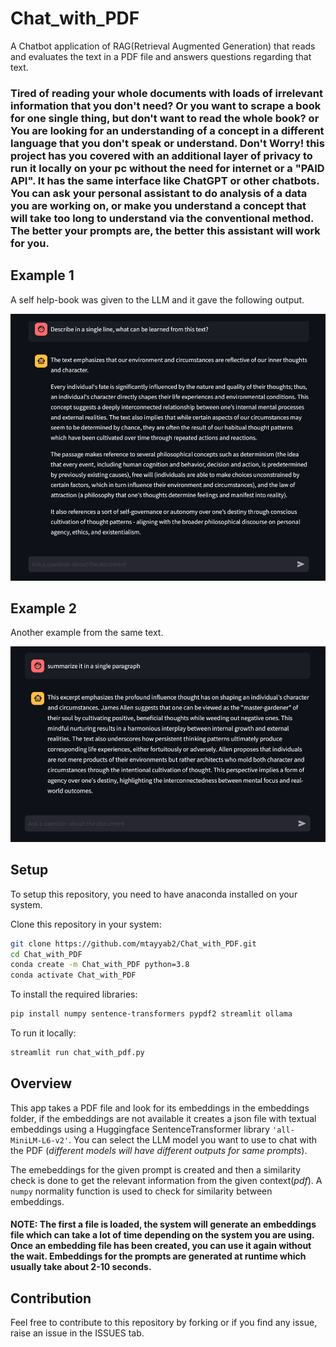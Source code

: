 # Chat_with_PDF
A Chatbot application of RAG(Retrieval Augmented Generation) that reads and evaluates the text in a PDF file and answers questions regarding that text.

### Tired of reading your whole documents with loads of irrelevant information that you don't need? Or you want to scrape a book for one single thing, but don't want to read the whole book? or You are looking for an understanding of a concept in a different language that you don't speak or understand. Don't Worry! this project has you covered with an additional layer of privacy to run it locally on your pc without the need for internet or a **"PAID API"**. It has the same interface like ChatGPT or other chatbots. You can ask your personal assistant to do analysis of a data you are working on, or make you understand a concept that will take too long to understand via the conventional method. The better your prompts are, the better this assistant will work for you.

## Example 1
A self help-book was given to the LLM and it gave the following output.

![Output](/assets/output.png)

## Example 2
Another example from the same text.

![Output2](/assets/output2.png)

## Setup
To setup this repository, you need to have anaconda installed on your system.

Clone this repository in your system:
```bash
git clone https://github.com/mtayyab2/Chat_with_PDF.git
cd Chat_with_PDF
conda create -m Chat_with_PDF python=3.8
conda activate Chat_with_PDF
```

To install the required libraries:
```bash
pip install numpy sentence-transformers pypdf2 streamlit ollama
```
To run it locally:
```bash
streamlit run chat_with_pdf.py
```

## Overview

This app takes a PDF file and look for its embeddings in the embeddings folder, if the embeddings are not available it creates a json file with textual embeddings using a Huggingface SentenceTransformer library `'all-MiniLM-L6-v2'`. You can select the LLM model you want to use to chat with the PDF (*different models will have different outputs for same prompts*).

The emebeddings for the given prompt is created and then a similarity check is done to get the relevant information from the given context(*pdf*). A `numpy` normality function is used to check for similarity between embeddings.

#### NOTE: The first a file is loaded, the system will generate an embeddings file which can take a lot of time depending on the system you are using. Once an embedding file has been created, you can use it again without the wait. Embeddings for the prompts are generated at runtime which usually take about 2-10 seconds.

## Contribution

Feel free to contribute to this repository by forking or if you find any issue, raise an issue in the ISSUES tab.